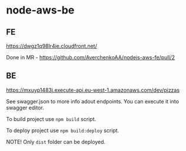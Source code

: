 # node-aws-be

## FE
https://dwgz1q98lr4ie.cloudfront.net/

Done in MR - https://github.com/AverchenkoAA/nodejs-aws-fe/pull/2
## BE
https://mxuyp1483j.execute-api.eu-west-1.amazonaws.com/dev/pizzas

See swagger.json to more info adout endpoints. You can execute it into swagger editor.

To build project use `npm build` script.

To deploy project use `npm build:deploy` script.

NOTE! Only `dist` folder can be deployed.
